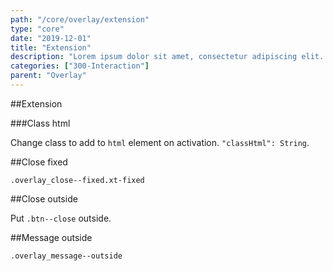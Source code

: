 ```yaml
---
path: "/core/overlay/extension"
type: "core"
date: "2019-12-01"
title: "Extension"
description: "Lorem ipsum dolor sit amet, consectetur adipiscing elit. Nunc tempus laoreet leo sit amet iaculis."
categories: ["300-Interaction"]
parent: "Overlay"
---
```


##Extension

###Class html

Change class to add to `html` element on activation. `"classHtml": String`.

<demo>
  <demovanilla src="demos/inline/extensions/overlay/class-html">
  </demovanilla>
</demo>

##Close fixed

`.overlay_close--fixed.xt-fixed`

<demo>
  <demovanilla src="demos/inline/extensions/overlay/close-fixed">
  </demovanilla>
</demo>

##Close outside

Put `.btn--close` outside.

<demo>
  <demovanilla src="demos/inline/extensions/overlay/close-outside">
  </demovanilla>
</demo>

##Message outside

`.overlay_message--outside`

<demo>
  <demovanilla src="demos/inline/extensions/overlay/message-outside">
  </demovanilla>
</demo>
